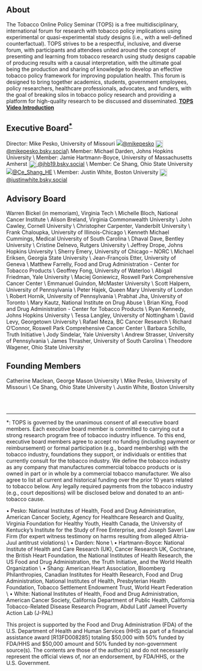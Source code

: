 ﻿## About

The Tobacco Online Policy Seminar (TOPS) is a free multidisciplinary, international forum for research with tobacco policy implications using experimental or quasi-experimental study designs (i.e., with a well-defined counterfactual). TOPS strives to be a respectful, inclusive, and diverse forum, with participants and attendees united around the concept of presenting and learning from tobacco research using study designs capable of producing results with a causal interpretation, with the ultimate goal being the production and sharing of knowledge to develop an effective tobacco policy framework for improving population health. This forum is designed to bring together academics, students, government employees, policy researchers, healthcare professionals, advocates,  and funders, with the goal of breaking silos in tobacco policy research and providing a platform for high-quality research to be discussed and disseminated.
[**TOPS Video Introduction**](https://youtu.be/EAtI1YA4ldU)

## Executive Board<sup>[*](#myfootnote1)</sup>
Director: Mike Pesko, University of Missouri <img src="https://img.icons8.com/fluent/20/000000/twitter.png"/>[@mikepesko](https://twitter.com/mikepesko) <img src="https://upload.wikimedia.org/wikipedia/commons/7/7a/Bluesky_Logo.svg" style="width:20px; height:auto; vertical-align:middle;"/>[
@mikepesko.bsky.social](https://bsky.app/profile/mikepesko.bsky.social)\\
Member: Michael Darden, Johns Hopkins University \\
Member: Jamie Hartmann-Boyce, University of Massachusetts Amherst <img src="https://upload.wikimedia.org/wikipedia/commons/7/7a/Bluesky_Logo.svg" style="width:20px; height:auto; vertical-align:middle;"/>[
@jhb19.bsky.social](https://bsky.app/profile/jhb19.bsky.social) \\
Member: Ce Shang, Ohio State University <img src="https://img.icons8.com/fluent/20/000000/twitter.png"/>[@Ce_Shang_HE](https://twitter.com/Ce_Shang_HE) \\
Member: Justin White, Boston University <img src="https://upload.wikimedia.org/wikipedia/commons/7/7a/Bluesky_Logo.svg" style="width:20px; height:auto; vertical-align:middle;"/>[
@justinwhite.bsky.social](https://bsky.app/profile/justinwhite.bsky.social)


## Advisory Board
Warren Bickel (in memoriam), Virginia Tech \\
Michelle Bloch, National Cancer Institute \\
Alison Breland, Virginia Commonwealth University \\
John Cawley, Cornell University \\
Christopher Carpenter, Vanderbilt University \\
Frank Chaloupka, University of Illinois-Chicago \\
Kenneth Michael Cummings, Medical University of South Carolina \\
Dhaval Dave, Bentley University \\
Cristine Delnevo, Rutgers University \\
Jeffrey Drope, Johns Hopkins University \\
Sherry Emery, University of Chicago – NORC \\
Michael Eriksen, Georgia State University \\
Jean-François Etter, University of Geneva   \\
Matthew Farrelly, Food and Drug Administration - Center for Tobacco Products  \\
Geoffrey Fong, University of Waterloo \\
Abigail Friedman, Yale University \\
Maciej Goniewicz, Roswell Park Comprehensive Cancer Center \\
Emmanuel Guindon, McMaster University \\
Scott Halpern, University of Pennsylvania \\
Peter Hajek, Queen Mary University of London \\
Robert Hornik, University of Pennsylvania \\
Prabhat Jha, University of Toronto \\
Mary Kautz, National Institute on Drug Abuse \\
Brian King, Food and Drug Administration - Center for Tobacco Products \\
Ryan Kennedy, Johns Hopkins University \\
Tessa Langley, University of Nottingham \\
David Levy, Georgetown University \\
Rafael Meza, BC Cancer Research \\
Richard O’Connor, Roswell Park Comprehensive Cancer Center \\
Barbara Schillo, Truth Initiative \\
Jody Sindelar, Yale University \\
Andrew Strasser, University of Pennsylvania \\
James Thrasher, University of South Carolina \\
Theodore Wagener, Ohio State University 

## Founding Members
Catherine Maclean, George Mason University \\
Mike Pesko, University of Missouri \\
Ce Shang, Ohio State University \\
Justin White, Boston University 

<br><br>


***
<a name="myfootnote1">*</a>: TOPS is governed by the unanimous consent of all executive board members. Each executive board member is committed to carrying out a strong research program free of tobacco industry influence. To this end, executive board members agree to accept no funding (including payment or reimbursement) or formal participation (e.g., board membership) with the tobacco industry, foundations they support, or individuals or entities that currently consult for the tobacco industry. We define the tobacco industry as any company that manufactures commercial tobacco products or is owned in part or in whole by a commercial tobacco manufacturer. We also agree to list all current and historical funding over the prior 10 years related to tobacco below. Any legally required payments from the tobacco industry (e.g., court depositions) will be disclosed below and donated to an anti-tobacco cause.

•	Pesko: National Institutes of Health, Food and Drug Administration, American Cancer Society, Agency for Healthcare Research and Quality, Virginia Foundation for Healthy Youth, Health Canada, the University of Kentucky’s Institute for the Study of Free Enterprise, and Joseph Saveri Law Firm (for expert witness testimony on harms resulting from alleged Altria-Juul antitrust violations) \\
•	Darden: None \\
•	Hartmann-Boyce: National Institute of Health and Care Research (UK), Cancer Research UK, Cochrane, the British Heart Foundation, the National Institutes of Health Research, the US Food and Drug Administration, the Truth Initiative, and the World Health Organization \\
•	Shang: American Heart Association, Bloomberg Philanthropies, Canadian Institutes for Health Research, Food and Drug Administration, National Institutes of Health, Presbyterian Health Foundation, Tobacco Settlement Endowment Trust, World Heart Federation \\
•   White: National Institutes of Health, Food and Drug Administration, American Cancer Society, California Department of Public Health, California Tobacco-Related Disease Research Program, Abdul Latif Jameel Poverty Action Lab (J-PAL)


This project is supported by the Food and Drug Administration (FDA) of the U.S. Department of Health and Human Services (HHS) as part of a financial assistance award  [R13FD008285] totaling $50,000 with 50% funded by FDA/HHS and $50,000 amount and 50% funded by non-government source(s). The contents are those of the author(s) and do not necessarily represent the official views of, nor an endorsement, by FDA/HHS, or the U.S. Government.




<!-- <img src="https://img.icons8.com/fluent/22/000000/twitter.png"/> -->
